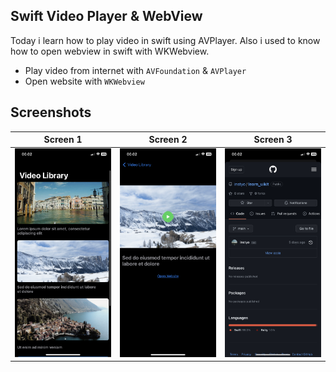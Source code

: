 ## Swift Video Player & WebView

Today i learn how to play video in swift using AVPlayer. Also i used to know how to open webview in swift with WKWebview.

- Play video from internet with `AVFoundation` & `AVPlayer`
- Open website with `WKWebview`


## Screenshots

|Screen 1|Screen 2|Screen 3|
|---|---|---|
|<img src="img1.png" width=400 />|<img src="img2.png" width=400 />|<img src="img3.png" width=400 />|
